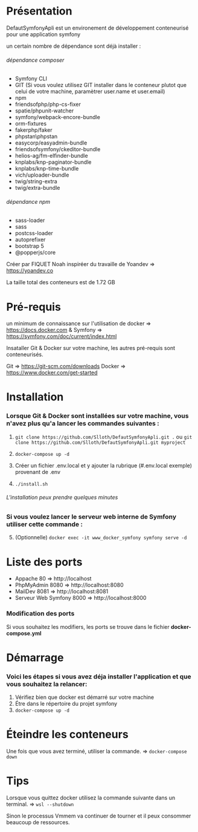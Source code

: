 # Présentation

DefautSymfonyApli est un environement de développement conteneurisé pour une application symfony

un certain nombre de dépendance sont déjà installer :

###### dépendance composer
* Symfony CLI
* GIT (Si vous voulez utilisez GIT installer dans le conteneur plutot que celui de votre machine, paramètrer user.name et user.email)
* npm
* friendsofphp/php-cs-fixer
* spatie/phpunit-watcher
* symfony/webpack-encore-bundle
* orm-fixtures
* fakerphp/faker
* phpstan\phpstan
* easycorp/easyadmin-bundle
* friendsofsymfony/ckeditor-bundle
* helios-ag/fm-elfinder-bundle
* knplabs/knp-paginator-bundle
* knplabs/knp-time-bundle
* vich/uploader-bundle
* twig/string-extra
* twig/extra-bundle
###### dépendance npm
* sass-loader
* sass
* postcss-loader
* autoprefixer
* bootstrap 5
* @popperjs/core

Créer par FIQUET Noah inspiréer du travaille de Yoandev => https://yoandev.co

La taille total des conteneurs est de 1.72 GB

# Pré-requis

un minimum de connaissance sur l'utilisation de docker => https://docs.docker.com & Symfony => https://symfony.com/doc/current/index.html

Insataller Git & Docker sur votre machine, les autres pré-requis sont conteneurisés.

Git =>      https://git-scm.com/downloads
Docker =>   https://www.docker.com/get-started


# Installation

### Lorsque Git & Docker sont installées sur votre machine, vous n'avez plus qu'a lancer les commandes suivantes :

1. `git clone https://github.com/Slloth/DefautSymfonyApli.git .` ou `git clone https://github.com/Slloth/DefautSymfonyApli.git myproject`

2. `docker-compose up -d`

3. Créer un fichier .env.local et y ajouter la rubrique (#.env.local exemple) provenant de .env

4. `./install.sh`

###### L'installation peux prendre quelques minutes

### Si vous voulez lancer le serveur web interne de Symfony utiliser cette commande :

5. (Optionnelle) `docker exec -it www_docker_symfony symfony serve -d`

# Liste des ports

* Appache                 80 =>   http://localhost
* PhpMyAdmin              8080 => http://localhost:8080
* MailDev                 8081 => http://localhost:8081
* Serveur Web Symfony     8000 => http://localhost:8000

### Modification des ports

Si vous souhaitez les modifiers, les ports se trouve dans le fichier **docker-compose.yml**

# Démarrage

### Voici les étapes si vous avez déja installer l'application et que vous souhaitez la relancer:

1. Vérifiez bien que docker est démarré sur votre machine
2. Étre dans le répertoire du projet symfony
3. `docker-compose up -d`

# Éteindre les conteneurs

Une fois que vous avez terminé, utiliser la commande. => `docker-compose down`

# Tips

Lorsque vous quittez docker utilisez la commande suivante dans un terminal. => `wsl --shutdown`

Sinon le processus Vmmem va continuer de tourner et il peux consommer beaucoup de ressources.